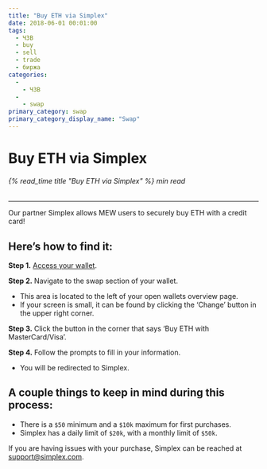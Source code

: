 ```yaml
---
title: "Buy ETH via Simplex"
date: 2018-06-01 00:01:00
tags:
  - ЧЗВ
  - buy
  - sell
  - trade
  - биржа
categories:
  - 
    - ЧЗВ
  - 
    - swap
primary_category: swap
primary_category_display_name: "Swap"
---
```


# **Buy ETH via Simplex**

###### {% read_time title "Buy ETH via Simplex" %} min read

* * *

Our partner Simplex allows MEW users to securely buy ETH with a credit card!

## **Here’s how to find it:**

**Step 1.** [Access your wallet](/@@@@@@/getting-started/how-to-access-your-wallet/).

**Step 2.** Navigate to the swap section of your wallet.

* This area is located to the left of your open wallets overview page. 
* If your screen is small, it can be found by clicking the ‘Change’ button in the upper right corner. 

**Step 3.** Click the button in the corner that says ‘Buy ETH with MasterCard/Visa’.

**Step 4.** Follow the prompts to fill in your information.

* You will be redirected to Simplex. 

## **A couple things to keep in mind during this process:**

* There is a `$50` minimum and a `$10k` maximum for first purchases.
* Simplex has a daily limit of `$20k`, with a monthly limit of `$50k`. 

If you are having issues with your purchase, Simplex can be reached at support@simplex.com.